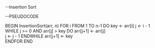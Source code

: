 --Insertion Sort

--PSEUDOCODE

BEGIN InsertionSort(arr, n)
    FOR i FROM 1 TO n-1 DO
        key ← arr[i]
        j ← i - 1
        WHILE j >= 0 AND arr[j] > key DO
            arr[j+1] ← arr[j]   
            j ← j - 1
        ENDWHILE
        arr[j+1] ← key  
    ENDFOR
END
